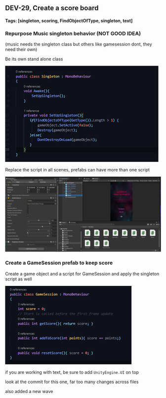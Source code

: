 ## DEV-29, Create a score board
#### Tags: [singleton, scoring, FindObjectOfType, singleton, text]

### Repurpose Music singleton behavior (NOT GOOD IDEA)

(music needs the singleton class but others like gamesession dont, they need their own)

Be its own stand alone class

![](../images/DEV-29-A.png)

Replace the script in all scenes, prefabs can have more than one script

![](../images/DEV-29-B.png)

### Create a GameSession prefab to keep score

Create a game object and a script for GameSession and apply the singleton script as well

![](../images/DEV-29-C.png)

if you are working with text, be sure to add `UnityEngine.UI` on top

look at the commit for this one, far too many changes across files

also added a new wave
